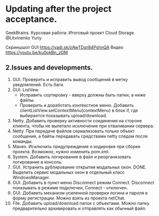# Updating after the project acceptance. 
GeekBrains. Курсовая работа: Итоговый проект Cloud Storage.
@Litvinenko Yuriy

Скриншшот GUI https://yadi.sk/i/AwTDqr84PshnQA
Видео https://youtu.be/ku0okBn_zGM

## 2.Issues and developments.
1. GUI. Проверить и исправить вывод сообщений в метку уведомлений. Есть баги.
2. GUI. ListVew. 
	- Исправить сортировку - вверху должны быть папки, а ниже файлы. 
	- Проверить и доработать контекстное меню. 
	Добавить clientListView.setContextMenu(contextMenu) в блок if, где выбирается показывать upload/download.
4. Netty. Добавить проверку активности соединения на стороне клиента, чтобы не вылетало исключение при отваливании сервера.
5. Netty. При передаче файлов сериализовать только объект сообщения, а байты передавать средствами netty следом после команды.
20. Maven. Исключить предупреждение о кодировке при сборке проекта. 
    Возможно, нужно изменить pom.xml.
21. System. Добавить логирование в файл и реорганизовать логирование в консоль.
22. GUI. Устранить дублирование открытия модальных окон.
    DONE. Выделить сервис модальных окон в отдельный класс WindowsManager.
23. GUI. Добавить в пункт меню Disconnect режим Connect. 
    Disconnect показывать в режиме подключен, Connect - отключен.
24. GUI. Добавить механизм усиленной проверки логина и пароля в форму регистрации.
    Можно взять из проекта netChat.
24. File. Добавить upload/download папок с объектами. Можно папку предварительно архивировать 
    и отправлять как обычный файл.
    

